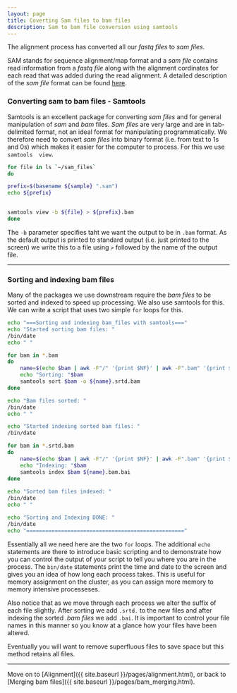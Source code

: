```yaml
---
layout: page
title: Coverting Sam files to bam files
description: Sam to bam file conversion using samtools
---
```


The alignment process has converted all our *fastq files* to *sam files*.

SAM stands for sequence alignment/map format and a *sam file* contains read information from a 
*fastq file* along with the alignment cordinates for each read that was added during the read alignment.
A detailed description of the *sam file* format can be found [here](http://samtools.github.io/hts-specs/SAMv1.pdf).

### Converting sam to bam files - Samtools

Samtools is an excellent package for converting *sam files* and for general manipulation of *sam* and 
*bam* files. *Sam files* are very large and are in tab-delimited format, not an ideal format for
manipulating programmatically. We therefore need to convert *sam files* into binary format (i.e. 
from text to 1s and 0s) which makes it easier for the computer to process. For this we use `samtools 
view`.

~~~bash
for file in ls `~/sam_files`
do

prefix=$(basename ${sample} ".sam")
echo ${prefix}

  
samtools view -b ${file} > ${prefix}.bam
done
~~~

The `-b` parameter specifies taht we want the output to be in `.bam` format. As the default output 
is printed to standard output (i.e. just printed to the screen) we write this to a file using `>`
followed by the name of the output file.  


*** 

### Sorting and indexing bam files

Many of the packages we use downstream require the *bam files* to be sorted and indexed to speed up
processing. We also use samtools for this. We can write a script that uses two simple `for` loops 
for this.

~~~bash
echo "===Sorting and indexing bam_files with samtools==="
echo "Started sorting bam files: " 
/bin/date
echo " "

for bam in *.bam
do
    name=$(echo $bam | awk -F"/" '{print $NF}' | awk -F".bam" '{print $1}')
    echo "Sorting: "$bam
    samtools sort $bam -o ${name}.srtd.bam
done

echo "Bam files sorted: " 
/bin/date
echo " "

echo "Started indexing sorted bam files: " 
/bin/date

for bam in *.srtd.bam
do
    name=$(echo $bam | awk -F"/" '{print $NF}' | awk -F".bam" '{print $1}')
    echo "Indexing: "$bam
    samtools index $bam ${name}.bam.bai
done 
    
echo "Sorted bam files indexed: " 
/bin/date
echo " "

echo "Sorting and Indexing DONE: " 
/bin/date
echo "=================================================="
~~~

Essentially all we need here are the two `for` loops. The additional `echo` statements are there to
introduce basic scripting and to demonstrate how you can control the output of your script to tell
you where you are in the process. The `bin/date` statements print the time and date to the screen and
gives you an idea of how long each process takes. This is useful for memory assignment on the cluster,
as you can assign more memory to memory intensive processeses.

Also notice that as we move through each process we alter the suffix of each file slightly. After 
sorting we add `.srtd.` to the new files and after indexing the sorted *.bam files* we add `.bai`. 
It is important to control your file names in this manner so you know at a glance how your files have 
been altered. 

Eventually you will want to remove superfluous files to save space but this method retains all files.    

***

Move on to [Alignment]({{ site.baseurl }}/pages/alignment.html), or back
to [Merging bam files]({{ site.baseurl }}/pages/bam_merging.html).
